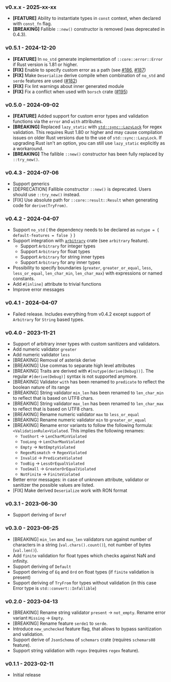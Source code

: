 ### v0.x.x - 2025-xx-xx
- **[FEATURE]** Ability to instantiate types in `const` context, when declared with `const_fn` flag.
- **[BREAKING]** Fallible `::new()` constructor is removed (was deprecated in 0.4.3).

### v0.5.1 - 2024-12-20

* **[FEATURE]** In `no_std` generate implementation of `::core::error::Error` if Rust version is 1.81 or higher.
* **[FIX]** Enable to specify custom error as a path (see [#186](https://github.com/greyblake/nutype/issues/186), [#187](https://github.com/greyblake/nutype/pull/187))
* **[FIX]** Make `Deserialize` derive compile when combination of `no_std` and `serde` features are used ([#182](https://github.com/greyblake/nutype/issues/182))
* **[FIX]** Fix lint warnings about inner generated module
* **[FIX]** Fix a conflict when used with `borsch` crate ([#195](https://github.com/greyblake/nutype/pull/195))

### v0.5.0 - 2024-09-02

- **[FEATURE]** Added support for custom error types and validation functions via the `error` and `with` attributes.
- **[BREAKING]** Replaced `lazy_static` with [`std::sync::LazyLock`](https://doc.rust-lang.org/stable/std/sync/struct.LazyLock.html) for regex validation. This requires Rust 1.80 or higher and may cause compilation issues on older Rust versions due to the use of `std::sync::LazyLock`. If upgrading Rust isn't an option, you can still use `lazy_static` explicitly as a workaround.
- **[BREAKING]** The fallible `::new()` constructor has been fully replaced by `::try_new()`.

### v0.4.3 - 2024-07-06

* Support generics
* [DEPRECATION] Fallible constructor `::new()` is deprecated. Users should use `::try_new()` instead.
* [FIX] Use absolute path for `::core::result::Result` when generating code for `derive(TryFrom)`.

### v0.4.2 - 2024-04-07

* Support `no_std` ( the dependency needs to be declared as `nutype = { default-features = false }` )
* Support integration with [`arbitrary`](https://crates.io/crates/arbitrary) crate (see `arbitrary` feature).
  * Support `Arbitrary` for integer types
  * Support `Arbitrary` for float types
  * Support `Arbitrary` for string inner types
  * Support `Arbitrary` for any inner types
* Possibility to specify boundaries (`greater`, `greater_or_equal`, `less`, `less_or_equal`, `len_char_min`, `len_char_max`) with expressions or named constants.
* Add `#[inline]` attribute to trivial functions
* Improve error messages

### v0.4.1 - 2024-04-07

* Failed release. Includes everything from v0.4.2 except support of `Arbitrary` for `String` based types.

### v0.4.0 - 2023-11-21
* Support of arbitrary inner types with custom sanitizers and validators.
* Add numeric validator `greater`
* Add numeric validator `less`
* [BREAKING] Removal of asterisk derive
* [BREAKING] Use commas to separate high level attributes
* [BREAKING] Traits are derived with `#[nutype(derive(Debug))]`. The regular `#[derive(Debug)]` syntax is not supported anymore.
* [BREAKING] Validator `with` has been renamed to `predicate` to reflect the boolean nature of its range
* [BREAKING] String validator `min_len` has been renamed to `len_char_min` to reflect that is based on UTF8 chars.
* [BREAKING] String validator `max_len` has been renamed to `len_char_max` to reflect that is based on UTF8 chars.
* [BREAKING] Rename numeric validator `max` to `less_or_equal`
* [BREAKING] Rename numeric validator `min` to `greater_or_equal`
* [BREAKING] Rename error variants to follow the following formula: `<ValidationRule>Violated`. This implies the following renames:
  * `TooShort` -> `LenCharMinViolated`
  * `TooLong` -> `LenCharMaxViolated`
  * `Empty` -> `NotEmptyViolated`
  * `RegexMismatch` -> `RegexViolated`
  * `Invalid` -> `PredicateViolated`
  * `TooBig` -> `LessOrEqualViolated`
  * `TooSmall` -> `GreaterOrEqualViolated`
  * `NotFinite` -> `FiniteViolated`
* Better error messages: in case of unknown attribute, validator or sanitizer the possible values are listed.
* [FIX] Make derived `Deserialize` work with RON format

### v0.3.1 - 2023-06-30
* Support deriving of `Deref`

### v0.3.0 - 2023-06-25
* [BREAKING] `min_len` and `max_len` validators run against number of characters in a string (`val.chars().count()`), not number of bytes (`val.len()`).
* Add `finite` validation for float types which checks against NaN and infinity.
* Support deriving of `Default`
* Support deriving of `Eq` and `Ord` on float types (if `finite` validation is present)
* Support deriving of `TryFrom` for types without validation (in this case Error type is `std::convert::Infallible`)

### v0.2.0 - 2023-04-13

* [BREAKING] Rename string validator `present` -> `not_empty`. Rename error variant `Missing` -> `Empty`.
* [BREAKING] Rename feature `serde1` to `serde`.
* Introduce `new_unchecked` feature flag, that allows to bypass sanitization and validation.
* Support derive of `JsonSchema` of `schemars` crate (requires `schemars08` feature).
* Support string validation with `regex` (requires `regex` feature).

### v0.1.1 - 2023-02-11
* Initial release
